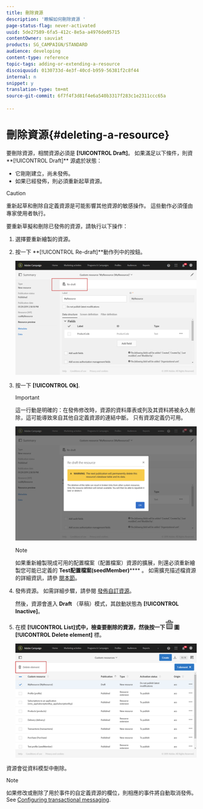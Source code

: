 ```yaml
---
title: 刪除資源
description: '瞭解如何刪除資源 '
page-status-flag: never-activated
uuid: 5de27589-6fa5-412c-8e5a-a4976de05715
contentOwner: sauviat
products: SG_CAMPAIGN/STANDARD
audience: developing
content-type: reference
topic-tags: adding-or-extending-a-resource
discoiquuid: 0130733d-4e3f-40cd-b959-56381f2c8f44
internal: n
snippet: y
translation-type: tm+mt
source-git-commit: 6f7f4f3d81f4e6a540b3317f283c1e2311ccc65a

---
```



# 刪除資源{#deleting-a-resource}

要刪除資源，相關資源必須是 **[!UICONTROL Draft]**。 如果滿足以下條件，則資**[!UICONTROL Draft]** 源處於狀態：

* 它剛剛建立，尚未發佈。
* 如果已經發佈，則必須重新起草資源。

>[!CAUTION]
>
>重新起草和刪除自定義資源是可能影響其他資源的敏感操作。 這些動作必須僅由專家使用者執行。

要重新草擬和刪除已發佈的資源，請執行以下操作：

1. 選擇要重新繪製的資源。
1. 按一下 **[!UICONTROL Re-draft]**動作列中的按鈕。

   ![](assets/schema_extension_uc26.png)

1. 按一下 **[!UICONTROL Ok]**.

   >[!IMPORTANT]
   >
   >這一行動是明確的：在發佈修改時，資源的資料庫表或列及其資料將被永久刪除，這可能導致來自其他自定義資源的連結中斷。 只有資源定義仍可用。

   ![](assets/schema_extension_uc27.png)

   >[!NOTE]
   >
   >如果重新繪製現成可用的配置檔案（配置檔案）資源的擴展，則還必須重新繪製您可能已定義的 **Test配置檔案(seedMember)****** 。 如需擴充描述檔資源的詳細資訊，請參 [閱本節](../../developing/using/extending-the-profile-resource-with-a-new-field.md)。

1. 發佈資源。 如需詳細步驟，請參閱 [發佈自訂資源](../../developing/using/updating-the-database-structure.md#publishing-a-custom-resource)。

   然後，資源會進入 **Draft** （草稿）模式，其啟動狀態為 **[!UICONTROL Inactive]**。

1. 在模 **[!UICONTROL List]**式中，檢查要刪除的資源，然後按一下![](assets/delete_darkgrey-24px.png)圖**[!UICONTROL Delete element]** 標。

   ![](assets/schema_extension_uc28.png)

資源會從資料模型中刪除。

>[!NOTE]
>
>如果修改或刪除了用於事件的自定義資源的欄位，則相應的事件將自動取消發佈。 See [Configuring transactional messaging](../../administration/using/configuring-transactional-messaging.md).

